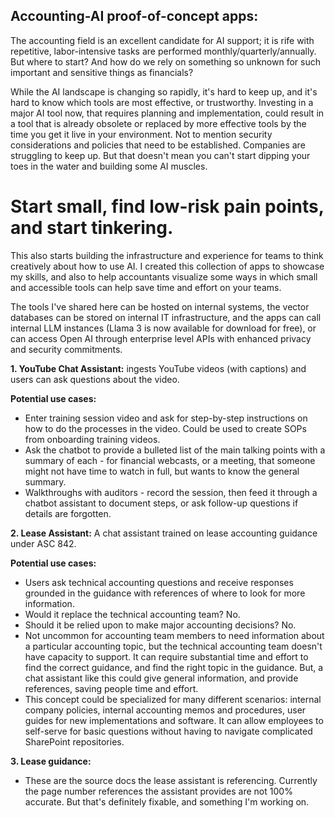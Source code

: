 ## **Accounting-AI proof-of-concept apps:**
The accounting field is an excellent candidate for AI support; it is rife with repetitive, labor-intensive tasks are performed monthly/quarterly/annually.  But where to start? And how do we rely on something so unknown for such important and sensitive things as financials?

While the AI landscape is changing so rapidly, it's hard to keep up, and it's hard to know which tools are most effective, or trustworthy. Investing in a major AI tool now, that requires planning and implementation, could result in a tool that is already obsolete or replaced by more effective tools by the time you get it live in your environment. Not to mention security considerations and policies that need to be established.  Companies are struggling to keep up.  But that doesn't mean you can't start dipping your toes in the water and building some AI muscles. 

# **Start small, find low-risk pain points, and start tinkering.** 
This also starts building the infrastructure and experience for teams to think creatively about how to use AI. I created this collection of apps to showcase my skills, and also to help accountants visualize some ways in which small and accessible tools can help save time and effort on your teams.  

The tools I've shared here can be hosted on internal systems, the vector databases can be stored on internal IT infrastructure, and the apps can call internal LLM instances (Llama 3 is now available for download for free), or can access Open AI through enterprise level APIs with enhanced privacy and security commitments.  

**1. YouTube Chat Assistant:** ingests YouTube videos (with captions) and users can ask questions about the video.

   **Potential use cases:**
   - Enter training session video and ask for step-by-step instructions on how to do the processes in the video. Could be used to create SOPs from onboarding training videos.
   - Ask the chatbot to provide a bulleted list of the main talking points with a summary of each - for financial webcasts, or a meeting, that someone might not have time to watch in full, but wants to know the general summary.
   - Walkthroughs with auditors - record the session, then feed it through a chatbot assistant to document steps, or ask follow-up questions if details are forgotten.

**2. Lease Assistant:** A chat assistant trained on lease accounting guidance under ASC 842.

   **Potential use cases:**
   - Users ask technical accounting questions and receive responses grounded in the guidance with references of where to look for more information.
   - Would it replace the technical accounting team? No.
   - Should it be relied upon to make major accounting decisions? No.
   - Not uncommon for accounting team members to need information about a particular accounting topic, but the technical accounting team doesn't have capacity to support. It can require substantial time and effort to find the correct guidance, and find the right topic in the guidance. But, a chat assistant like this could give general information, and provide references, saving people time and effort.
   - This concept could be specialized for many different scenarios: internal company policies, internal accounting memos and procedures, user guides for new implementations and software. It can allow employees to self-serve for basic questions without having to navigate complicated SharePoint repositories.

**3. Lease guidance:**
   - These are the source docs the lease assistant is referencing. Currently the page number references the assistant provides are not 100% accurate. But that's definitely fixable, and something I'm working on.
